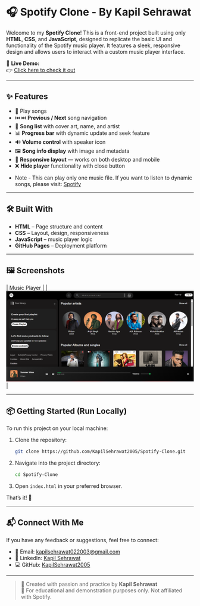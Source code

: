 
# 🎧 Spotify Clone - By Kapil Sehrawat

Welcome to my **Spotify Clone**! This is a front-end project built using only **HTML**, **CSS**, and **JavaScript**, designed to replicate the basic UI and functionality of the Spotify music player. It features a sleek, responsive design and allows users to interact with a custom music player interface.

🔗 **Live Demo:**  
👉 [Click here to check it out](https://kapilsehrawat2005.github.io/Spotify-Clone/)

---

## ✨ Features

- 🎵 Play songs
- ⏮️ ⏭️ **Previous / Next** song navigation
- 📃 **Song list** with cover art, name, and artist
- 📊 **Progress bar** with dynamic update and seek feature
- 🔊 **Volume control** with speaker icon
- 🖼️ **Song info display** with image and metadata
- 📱 **Responsive layout** — works on both desktop and mobile
- ❌ **Hide player** functionality with close button
* Note - This can play only one music file. If you want to listen to dynamic songs, please visit: [Spotify](https://open.spotify.com/)



---

## 🛠️ Built With

- **HTML** – Page structure and content
- **CSS** – Layout, design, responsiveness
- **JavaScript** –  music player logic
- **GitHub Pages** – Deployment platform

---

## 🖼️ Screenshots



| Music Player |
| ![Music Player](assets/screenshots/player.png) |

---

## 📦 Getting Started (Run Locally)

To run this project on your local machine:

1. Clone the repository:
   ```bash
   git clone https://github.com/KapilSehrawat2005/Spotify-Clone.git
   ```

2. Navigate into the project directory:
   ```bash
   cd Spotify-Clone
   ```

3. Open `index.html` in your preferred browser.

That’s it! 🎉

---

## 📬 Connect With Me

If you have any feedback or suggestions, feel free to connect:

- 📧 Email: [kapilsehrawat022003@gmail.com](mailto:kapilsehrawat022003@gmail.com)
- 🔗 LinkedIn: [Kapil Sehrawat](https://www.linkedin.com/in/kapil-sehrawat-318814288)
- 💻 GitHub: [KapilSehrawat2005](https://github.com/KapilSehrawat2005)


---

> 🚀 Created with passion and practice by **Kapil Sehrawat**  
> 📌 For educational and demonstration purposes only. Not affiliated with Spotify.
